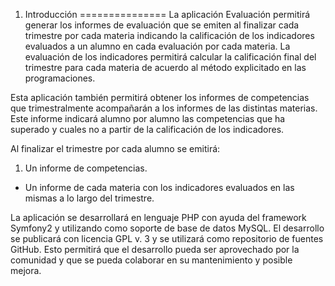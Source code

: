 1. Introducción
===============
La aplicación Evaluación permitirá generar los informes de evaluación que se emiten al finalizar cada trimestre por cada materia indicando la calificación de los indicadores evaluados a un alumno en cada evaluación por cada materia. La evaluación de los indicadores permitirá calcular la calificación final del trimestre para cada materia de acuerdo al método explicitado en las 
programaciones.

Esta aplicación también permitirá obtener los informes de competencias que trimestralmente acompañarán a los informes de las distintas materias. Este informe indicará alumno por alumno las competencias que ha superado y cuales no a partir de la calificación de los indicadores.

Al finalizar el trimestre por cada alumno se emitirá:
 
 1. Un informe de competencias.

 - Un informe de cada materia con los indicadores evaluados en las mismas a lo largo del trimestre.

La aplicación se desarrollará en lenguaje PHP con ayuda del framework Symfony2 y utilizando como soporte de base de datos MySQL. El desarrollo se publicará con licencia GPL v. 3 y se utilizará como repositorio de fuentes GitHub. Esto permitirá que el desarrollo pueda ser aprovechado por la comunidad y que se pueda colaborar en su mantenimiento y posible mejora.

